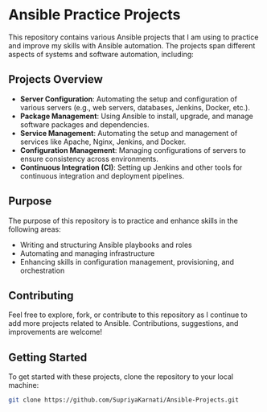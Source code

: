 # Ansible Practice Projects
This repository contains various Ansible projects that I am using to practice and improve my skills with Ansible automation. The projects span different aspects of systems and software automation, including:

## Projects Overview

- **Server Configuration**: Automating the setup and configuration of various servers (e.g., web servers, databases, Jenkins, Docker, etc.).
- **Package Management**: Using Ansible to install, upgrade, and manage software packages and dependencies.
- **Service Management**: Automating the setup and management of services like Apache, Nginx, Jenkins, and Docker.
- **Configuration Management**: Managing configurations of servers to ensure consistency across environments.
- **Continuous Integration (CI)**: Setting up Jenkins and other tools for continuous integration and deployment pipelines.

## Purpose

The purpose of this repository is to practice and enhance skills in the following areas:

- Writing and structuring Ansible playbooks and roles
- Automating and managing infrastructure
- Enhancing skills in configuration management, provisioning, and orchestration

## Contributing

Feel free to explore, fork, or contribute to this repository as I continue to add more projects related to Ansible. Contributions, suggestions, and improvements are welcome!

## Getting Started

To get started with these projects, clone the repository to your local machine:

```bash
git clone https://github.com/SupriyaKarnati/Ansible-Projects.git


